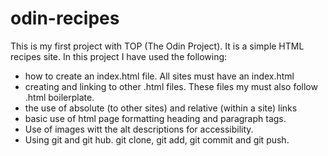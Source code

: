# odin-recipes
This is my first project with TOP (The Odin Project). It is a simple HTML recipes site. 
In this project I have used the following:
- how to create an index.html file. All sites must have an index.html
- creating and linking to other .html files. These files my must also follow .html boilerplate.
- the use of absolute (to other sites) and relative (within a site) links
- basic use of html page formatting heading and paragraph tags.
- Use of images witt the alt descriptions for accessibility. 
- Using git and git hub. git clone, git add, git commit and git push.